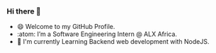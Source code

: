 ### Hi there 👋

- :smile: Welcome to my GitHub Profile.
- :atom: I’m a Software Engineering Intern @ ALX Africa.
- 🌱 I'm currently Learning Backend web development with NodeJS.
